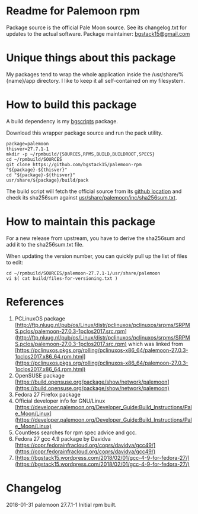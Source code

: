 # Readme for Palemoon rpm
Package source is the official Pale Moon source.
See its changelog.txt for updates to the actual software.
Package maintainer: bgstack15@gmail.com

# Unique things about this package
My packages tend to wrap the whole application inside the /usr/share/%{name}/app directory. I like to keep it all self-contained on my filesystem.

# How to build this package
A build dependency is my [bgscripts](https://github.com/bgstack15/bgscripts) package.

Download this wrapper package source and run the pack utility.

    package=palemoon
    thisver=27.7.1-1
    mkdir -p ~/rpmbuild/{SOURCES,RPMS,BUILD,BUILDROOT,SPECS}
    cd ~/rpmbuild/SOURCES
    git clone https://github.com/bgstack15/palemoon-rpm "${package}-${thisver}"
    cd "${package}-${thisver}"
    usr/share/${package}/build/pack

The build script will fetch the official source from its [github location](https://github.com/MoonchildProductions/Pale-Moon/) and check its sha256sum against [usr/share/palemoon/inc/sha256sum.txt](usr/share/palemoon/inc/sha256sum.txt).

# How to maintain this package
For a new release from upstream, you have to derive the sha256sum and add it to the sha256sum.txt file.

When updating the version number, you can quickly pull up the list of files to edit:

    cd ~/rpmbuild/SOURCES/palemoon-27.7.1-1/usr/share/palemoon
    vi $( cat build/files-for-versioning.txt )

# References
1. PCLinuxOS package [http://ftp.nluug.nl/pub/os/Linux/distr/pclinuxos/pclinuxos/srpms/SRPMS.pclos/palemoon-27.0.3-1pclos2017.src.rpm](http://ftp.nluug.nl/pub/os/Linux/distr/pclinuxos/pclinuxos/srpms/SRPMS.pclos/palemoon-27.0.3-1pclos2017.src.rpm) which was linked from [https://pclinuxos.pkgs.org/rolling/pclinuxos-x86_64/palemoon-27.0.3-1pclos2017.x86_64.rpm.html](https://pclinuxos.pkgs.org/rolling/pclinuxos-x86_64/palemoon-27.0.3-1pclos2017.x86_64.rpm.html)
2. OpenSUSE package [https://build.opensuse.org/package/show/network/palemoon](https://build.opensuse.org/package/show/network/palemoon)
3. Fedora 27 Firefox package
4. Official developer info for GNU/Linux [https://developer.palemoon.org/Developer_Guide:Build_Instructions/Pale_Moon/Linux](https://developer.palemoon.org/Developer_Guide:Build_Instructions/Pale_Moon/Linux)
5. Countless searches for rpm spec advice and gcc.
6. Fedora 27 gcc 4.9 package by Davidva [https://copr.fedorainfracloud.org/coprs/davidva/gcc49/](https://copr.fedorainfracloud.org/coprs/davidva/gcc49/)
7. [https://bgstack15.wordpress.com/2018/02/01/gcc-4-9-for-fedora-27/](https://bgstack15.wordpress.com/2018/02/01/gcc-4-9-for-fedora-27/)

# Changelog
2018-01-31 palemoon 27.7.1-1
Initial rpm built.

